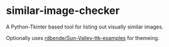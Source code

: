 # similar-image-checker
A Python-Tkinter based tool for listing out visually similar images.

Optionally uses [rdbende/Sun-Valley-ttk-examples](https://github.com/rdbende/Sun-Valley-ttk-examples) for themeing.
